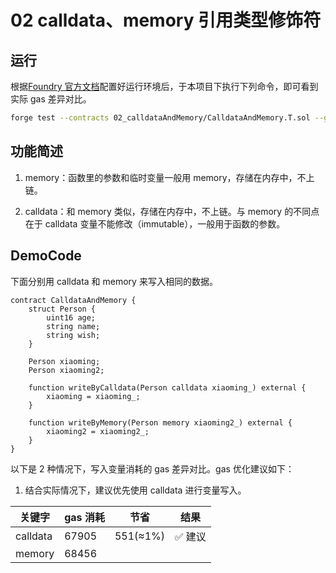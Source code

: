 # 02 calldata、memory 引用类型修饰符

## 运行

根据[Foundry 官方文档](https://getfoundry.sh/)配置好运行环境后，于本项目下执行下列命令，即可看到实际 gas 差异对比。

```bash
forge test --contracts 02_calldataAndMemory/CalldataAndMemory.T.sol --gas-report
```

## 功能简述

1. memory：函数里的参数和临时变量一般用 memory，存储在内存中，不上链。

2. calldata：和 memory 类似，存储在内存中，不上链。与 memory 的不同点在于 calldata 变量不能修改（immutable），一般用于函数的参数。

## DemoCode

下面分别用 calldata 和 memory 来写入相同的数据。

```solidity
contract CalldataAndMemory {
    struct Person {
        uint16 age;
        string name;
        string wish;
    }

    Person xiaoming;
    Person xiaoming2;

    function writeByCalldata(Person calldata xiaoming_) external {
        xiaoming = xiaoming_;
    }

    function writeByMemory(Person memory xiaoming2_) external {
        xiaoming2 = xiaoming2_;
    }
}
```

以下是 2 种情况下，写入变量消耗的 gas 差异对比。gas 优化建议如下：

1. 结合实际情况下，建议优先使用 calldata 进行变量写入。

| 关键字   | gas 消耗 | 节省     | 结果    |
| -------- | -------- | -------- | ------- |
| calldata | 67905    | 551(≈1%) | ✅ 建议 |
| memory   | 68456    |          |         |
